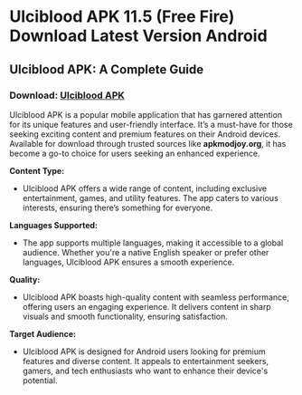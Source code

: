 ﻿# Ulciblood APK 11.5 (Free Fire) Download Latest Version Android
## **Ulciblood APK: A Complete Guide**
### Download: [Ulciblood APK](https://ulciblood.apkmodjoy.org/)
Ulciblood APK is a popular mobile application that has garnered attention for its unique features and user-friendly interface. It’s a must-have for those seeking exciting content and premium features on their Android devices. Available for download through trusted sources like **apkmodjoy.org**, it has become a go-to choice for users seeking an enhanced experience.

**Content Type:**

-   Ulciblood APK offers a wide range of content, including exclusive entertainment, games, and utility features. The app caters to various interests, ensuring there’s something for everyone.
    

**Languages Supported:**

-   The app supports multiple languages, making it accessible to a global audience. Whether you're a native English speaker or prefer other languages, Ulciblood APK ensures a smooth experience.
    

**Quality:**

-   Ulciblood APK boasts high-quality content with seamless performance, offering users an engaging experience. It delivers content in sharp visuals and smooth functionality, ensuring satisfaction.
    

**Target Audience:**

-   Ulciblood APK is designed for Android users looking for premium features and diverse content. It appeals to entertainment seekers, gamers, and tech enthusiasts who want to enhance their device's potential.
